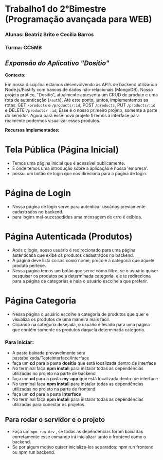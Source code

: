 # Trabalho1 do 2°Bimestre (Programação avançada para WEB)

### Alunas: Beatriz Brito e Cecilia Barros 
### Turma: CC5MB

## _Expansão do Aplicativo "Dositio"_


**Contexto:**

Em nossa disciplina estamos desenvolvendo as API’s de backend utilizando Node.js/Fastify
com bancos de dados não-relacionais (MongoDB). Nosso projeto prático, "Dositio",
atualmente apresenta um CRUD de produto e uma rota de autenticação (`/auth`). Até este
ponto, juntos, implementamos as rotas: GET `/products` e `/products/:id`, POST `/products`,
PUT `/products/:id` e DELETE `/products/ :id`, Esse é o nosso primeiro projeto, somente a parte do servidor.
Agora para esse novo projeto fizemos a interface para realmente podermos visualizar esses produtos.

**Recursos Implementados:**

# Tela Pública (Página Inicial)

- Temos uma página inicial que é acessível publicamente.
- É onde temos uma introdução sobre a aplicação e nossa 'empresa'.
- possui um botão de login que nos direciona para a página de login.

# Página de Login

- Nossa página de login serve para autenticar usuários previamente cadastrados no backend.
- para logins mal-sucessedidos uma mensagem de erro é exibida.

# Página Autenticada (Produtos)

- Após o login, nosso usuário é redirecionado para uma página autenticada que exibe os produtos cadastrados no backend.
- A página deve lista coisas como nome, preço e a categoria que aquele produto pertece.
- Nessa página temos um botão que serve como filtro, se o usuário quiser pesquisar os produtos pela determinada categoria, ele te redireciona para a página de categorias e nela o usuário escolhe a que preferir.

# Página Categoria

- Nessa página o usuário escolhe a categoria de produtos que quer e visualiza os produtos de uma maneira mais fácil.
- Clicando na categoria desejada, o usuário é levado para uma página que contém somente os produtos daquela determinada categoria.

### Para iniciar:
- A pasta baixada provavelmente sera pastabaixada/Testeinterface/Interface
- faça um **cd** para a pasta **dositio** que está localizada dentro de interface
- No terminal faça **npm install** para instalar todas as dependências utilizadas no projeto na parte de backend
- faça um **cd** para a pasta **my-app** que está localizada dentro de interface
- No terminal faça **npm install** para instalar todas as dependências utilizadas no projeto na parte de frontend
- faça um **cd** para a pasta **interface**
- No terminal faça **npm install** para instalar todas as dependências utilizadas para conectar os projetos.

## Para rodar o servidor e o projeto
- Faça um `npm run dev` , se todas as depêndencias foram baixadas corretamente esse comando irá inicializar tanto o frontend como o backend.
- Se por algum motivo quiser inicializa-los separados: npm run frontend ou npm run backend.
  
  

